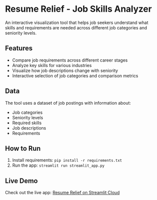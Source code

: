 # Resume Relief - Job Skills Analyzer

An interactive visualization tool that helps job seekers understand what skills and requirements are needed across different job categories and seniority levels.

## Features
- Compare job requirements across different career stages
- Analyze key skills for various industries
- Visualize how job descriptions change with seniority
- Interactive selection of job categories and comparison metrics

## Data
The tool uses a dataset of job postings with information about:
- Job categories
- Seniority levels
- Required skills
- Job descriptions
- Requirements

## How to Run
1. Install requirements: `pip install -r requirements.txt`
2. Run the app: `streamlit run streamlit_app.py`

## Live Demo
Check out the live app: [Resume Relief on Streamlit Cloud](https://resume-relief.streamlit.app/)
